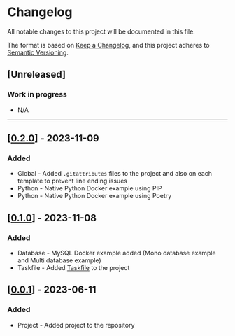 # Changelog

All notable changes to this project will be documented in this file.

The format is based on [Keep a Changelog](https://keepachangelog.com/en/1.0.0/), and this project adheres to [Semantic Versioning](https://semver.org/spec/v2.0.0.html).

## [Unreleased]

### Work in progress

- N/A

---

## [[0.2.0](https://github.com/Cyboooooorg/docker-project-templates/tree/v0.2.0)] - 2023-11-09

### Added

- Global - Added `.gitattributes` files to the project and also on each template to prevent line ending issues
- Python - Native Python Docker example using PIP
- Python - Native Python Docker example using Poetry

## [[0.1.0](https://github.com/Cyboooooorg/docker-project-templates/tree/v0.1.0)] - 2023-11-08

### Added

- Database - MySQL Docker example added (Mono database example and Multi database example)
- Taskfile - Added [Taskfile](https://taskfile.dev/) to the project

## [[0.0.1](https://github.com/Cyboooooorg/docker-project-templates/tree/v0.0.1)] - 2023-06-11

### Added

- Project - Added project to the repository
